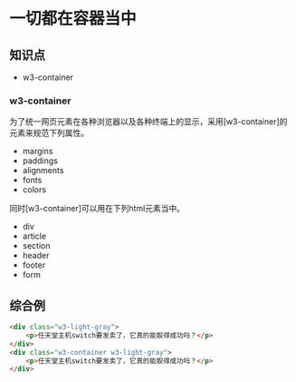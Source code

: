 一切都在容器当中
========

## 知识点

* w3-container

### w3-container

为了统一网页元素在各种浏览器以及各种终端上的显示，采用[w3-container]的元素来规范下列属性。

* margins
* paddings
* alignments
* fonts
* colors

同时[w3-container]可以用在下列html元素当中。

* div
* article
* section
* header
* footer
* form

## 综合例

~~~html
<div class="w3-light-gray">
    <p>任天堂主机switch要发卖了，它真的能取得成功吗？</p>
</div>
<div class="w3-container w3-light-gray">
    <p>任天堂主机switch要发卖了，它真的能取得成功吗？</p>
</div>
~~~

